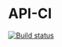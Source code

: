 # API-CI
[![Build status](https://ci.appveyor.com/api/projects/status/c1mu3vla6mnp14sj?svg=true)](https://ci.appveyor.com/project/NataliKontakt/api-ci)
